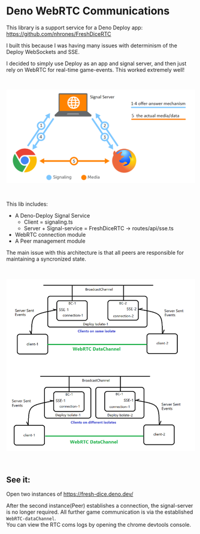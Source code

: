 # Deno WebRTC Communications 

This library is a support service for a Deno Deploy app:    
https://github.com/nhrones/FreshDiceRTC

I built this because I was having many issues with determinism of the Deploy WebSockets and SSE.   

I decided to simply use Deploy as an app and signal server, and then just rely on WebRTC for real-time game-events. This worked extremely well!   

<br/>

 ![Alt text](Signaling.png)
 
<br/>

This lib includes:    
  *  A Deno-Deploy Signal Service     
        *  Client =  signaling.ts    
        *  Server + Signal-service = FreshDiceRTC -> routes/api/sse.ts    
  *  WebRTC connection module    
  *  A Peer management module

The main issue with this architecture is that all peers are responsible for maintaining a syncronized state. 
 
<br/>

![Alt text](comms.png)
 
<br/>

## See it: 
Open two instances of https://fresh-dice.deno.dev/

After the second instance(Peer) establishes a connection, the signal-server is no longer required.  All further game communication is via the established `WebRTC-dataChannel`.      
You can view the RTC coms logs by opening the chrome devtools console.    
